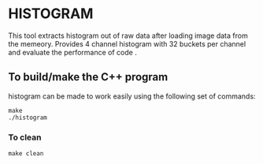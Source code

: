 # HISTOGRAM
This tool extracts histogram out of raw data after loading image data from the memeory.
Provides 4 channel histogram with 32 buckets per channel and evaluate the performance of code .




## To build/make the C++ program

histogram can be made to work easily using the following set of commands:

``` 
make
./histogram

```

### To clean 

```
make clean
```
